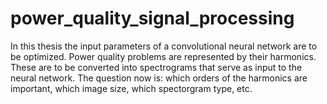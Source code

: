 # power_quality_signal_processing

In this thesis the input parameters of a convolutional neural network are to be optimized. 
Power quality problems are represented by their harmonics. These are to be converted into 
spectrograms that serve as input to the neural network. The question now is: which orders 
of the harmonics are important, which image size, which spectorgram type, etc.
